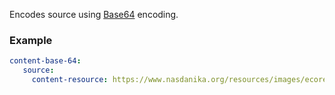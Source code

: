 Encodes source using [Base64](https://en.wikipedia.org/wiki/Base64) encoding.

### Example

```yaml
content-base-64:
   source:
     content-resource: https://www.nasdanika.org/resources/images/ecore/EClass.gif
```
